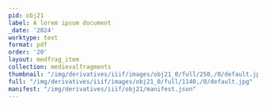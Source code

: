 ```yaml
---
pid: obj21
label: A lorem ipsum document
_date: '2024'
worktype: text
format: pdf
order: '20'
layout: medfrag_item
collection: medievalfragments
thumbnail: "/img/derivatives/iiif/images/obj21_0/full/250,/0/default.jpg"
full: "/img/derivatives/iiif/images/obj21_0/full/1140,/0/default.jpg"
manifest: "/img/derivatives/iiif/obj21/manifest.json"
---
```


